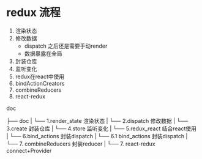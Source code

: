 # redux 流程

1. 渲染状态
2. 修改数据 
    - dispatch 之后还是需要手动render
    - 数据暴露在全局
3. 封装仓库
4. 监听变化
5. redux在react中使用
6. bindActionCreators
7. combineReducers
8. react-redux

doc

├── doc
|   └── 1.render_state 渲染状态
|   └── 2.dispatch 修改数据
|   └── 3.create 封装仓库
|   └── 4.store 监听变化
|   └── 5.redux_react 结合react使用
|   └── 6.bind_actions 封装dispatch
|   └── 6.1 bind_actions 封装dispatch
|   └── 7. combineReducers 封装reducer
|   └── 7. react-redux connect+Provider
